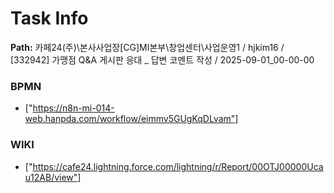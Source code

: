 # Task Info

**Path:** 카페24(주)\본사사업장\[CG]MI본부\창업센터\사업운영1 / hjkim16 / [332942] 가맹점 Q&A 게시판 응대 _ 답변 코멘트 작성 / 2025-09-01_00-00-00

### BPMN
- ["https://n8n-mi-014-web.hanpda.com/workflow/eimmv5GUgKqDLvam"]

### WIKI
- ["https://cafe24.lightning.force.com/lightning/r/Report/00OTJ00000Ucau12AB/view"]

